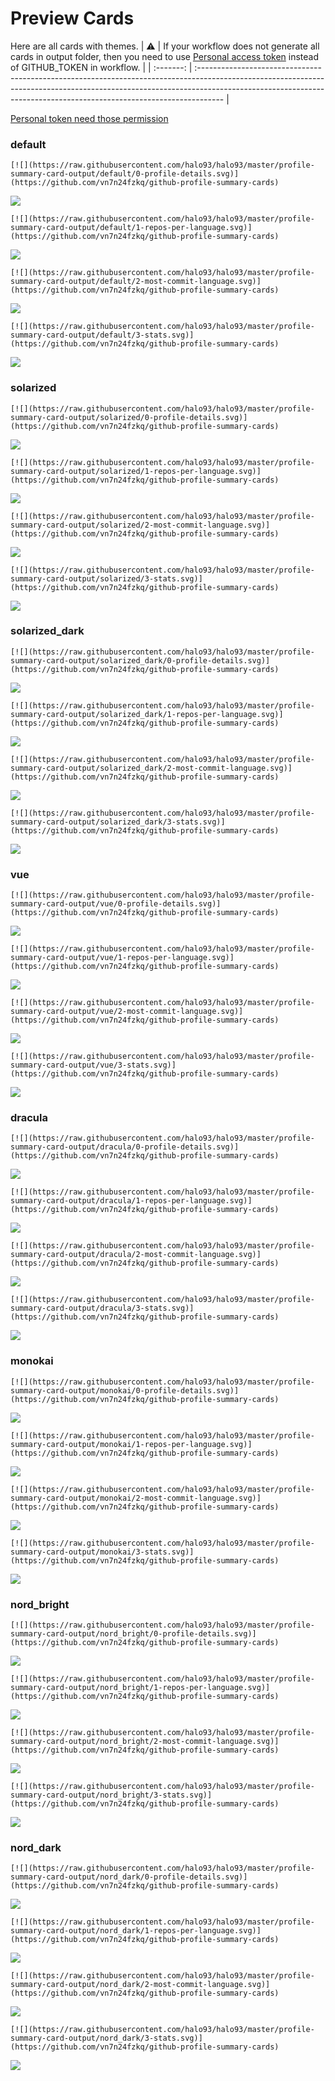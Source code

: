 
# Preview Cards

Here are all cards with themes.
| :warning: | If your workflow does not generate all cards in output folder, then you need to use [Personal access token](https://docs.github.com/en/actions/configuring-and-managing-workflows/creating-and-storing-encrypted-secrets) instead of GITHUB_TOKEN in workflow. |
| :-------: | :------------------------------------------------------------------------------------------------------------------------------------------------------------------------------------------------------------------------------------------------ |

[Personal token need those permission](https://github.com/vn7n24fzkq/github-profile-summary-cards/wiki/Personal-access-token-permissions)


### default


```
[![](https://raw.githubusercontent.com/halo93/halo93/master/profile-summary-card-output/default/0-profile-details.svg)](https://github.com/vn7n24fzkq/github-profile-summary-cards)
```
![](https://raw.githubusercontent.com/halo93/halo93/master/profile-summary-card-output/default/0-profile-details.svg)


```
[![](https://raw.githubusercontent.com/halo93/halo93/master/profile-summary-card-output/default/1-repos-per-language.svg)](https://github.com/vn7n24fzkq/github-profile-summary-cards)
```
![](https://raw.githubusercontent.com/halo93/halo93/master/profile-summary-card-output/default/1-repos-per-language.svg)


```
[![](https://raw.githubusercontent.com/halo93/halo93/master/profile-summary-card-output/default/2-most-commit-language.svg)](https://github.com/vn7n24fzkq/github-profile-summary-cards)
```
![](https://raw.githubusercontent.com/halo93/halo93/master/profile-summary-card-output/default/2-most-commit-language.svg)


```
[![](https://raw.githubusercontent.com/halo93/halo93/master/profile-summary-card-output/default/3-stats.svg)](https://github.com/vn7n24fzkq/github-profile-summary-cards)
```
![](https://raw.githubusercontent.com/halo93/halo93/master/profile-summary-card-output/default/3-stats.svg)


### solarized


```
[![](https://raw.githubusercontent.com/halo93/halo93/master/profile-summary-card-output/solarized/0-profile-details.svg)](https://github.com/vn7n24fzkq/github-profile-summary-cards)
```
![](https://raw.githubusercontent.com/halo93/halo93/master/profile-summary-card-output/solarized/0-profile-details.svg)


```
[![](https://raw.githubusercontent.com/halo93/halo93/master/profile-summary-card-output/solarized/1-repos-per-language.svg)](https://github.com/vn7n24fzkq/github-profile-summary-cards)
```
![](https://raw.githubusercontent.com/halo93/halo93/master/profile-summary-card-output/solarized/1-repos-per-language.svg)


```
[![](https://raw.githubusercontent.com/halo93/halo93/master/profile-summary-card-output/solarized/2-most-commit-language.svg)](https://github.com/vn7n24fzkq/github-profile-summary-cards)
```
![](https://raw.githubusercontent.com/halo93/halo93/master/profile-summary-card-output/solarized/2-most-commit-language.svg)


```
[![](https://raw.githubusercontent.com/halo93/halo93/master/profile-summary-card-output/solarized/3-stats.svg)](https://github.com/vn7n24fzkq/github-profile-summary-cards)
```
![](https://raw.githubusercontent.com/halo93/halo93/master/profile-summary-card-output/solarized/3-stats.svg)


### solarized_dark


```
[![](https://raw.githubusercontent.com/halo93/halo93/master/profile-summary-card-output/solarized_dark/0-profile-details.svg)](https://github.com/vn7n24fzkq/github-profile-summary-cards)
```
![](https://raw.githubusercontent.com/halo93/halo93/master/profile-summary-card-output/solarized_dark/0-profile-details.svg)


```
[![](https://raw.githubusercontent.com/halo93/halo93/master/profile-summary-card-output/solarized_dark/1-repos-per-language.svg)](https://github.com/vn7n24fzkq/github-profile-summary-cards)
```
![](https://raw.githubusercontent.com/halo93/halo93/master/profile-summary-card-output/solarized_dark/1-repos-per-language.svg)


```
[![](https://raw.githubusercontent.com/halo93/halo93/master/profile-summary-card-output/solarized_dark/2-most-commit-language.svg)](https://github.com/vn7n24fzkq/github-profile-summary-cards)
```
![](https://raw.githubusercontent.com/halo93/halo93/master/profile-summary-card-output/solarized_dark/2-most-commit-language.svg)


```
[![](https://raw.githubusercontent.com/halo93/halo93/master/profile-summary-card-output/solarized_dark/3-stats.svg)](https://github.com/vn7n24fzkq/github-profile-summary-cards)
```
![](https://raw.githubusercontent.com/halo93/halo93/master/profile-summary-card-output/solarized_dark/3-stats.svg)


### vue


```
[![](https://raw.githubusercontent.com/halo93/halo93/master/profile-summary-card-output/vue/0-profile-details.svg)](https://github.com/vn7n24fzkq/github-profile-summary-cards)
```
![](https://raw.githubusercontent.com/halo93/halo93/master/profile-summary-card-output/vue/0-profile-details.svg)


```
[![](https://raw.githubusercontent.com/halo93/halo93/master/profile-summary-card-output/vue/1-repos-per-language.svg)](https://github.com/vn7n24fzkq/github-profile-summary-cards)
```
![](https://raw.githubusercontent.com/halo93/halo93/master/profile-summary-card-output/vue/1-repos-per-language.svg)


```
[![](https://raw.githubusercontent.com/halo93/halo93/master/profile-summary-card-output/vue/2-most-commit-language.svg)](https://github.com/vn7n24fzkq/github-profile-summary-cards)
```
![](https://raw.githubusercontent.com/halo93/halo93/master/profile-summary-card-output/vue/2-most-commit-language.svg)


```
[![](https://raw.githubusercontent.com/halo93/halo93/master/profile-summary-card-output/vue/3-stats.svg)](https://github.com/vn7n24fzkq/github-profile-summary-cards)
```
![](https://raw.githubusercontent.com/halo93/halo93/master/profile-summary-card-output/vue/3-stats.svg)


### dracula


```
[![](https://raw.githubusercontent.com/halo93/halo93/master/profile-summary-card-output/dracula/0-profile-details.svg)](https://github.com/vn7n24fzkq/github-profile-summary-cards)
```
![](https://raw.githubusercontent.com/halo93/halo93/master/profile-summary-card-output/dracula/0-profile-details.svg)


```
[![](https://raw.githubusercontent.com/halo93/halo93/master/profile-summary-card-output/dracula/1-repos-per-language.svg)](https://github.com/vn7n24fzkq/github-profile-summary-cards)
```
![](https://raw.githubusercontent.com/halo93/halo93/master/profile-summary-card-output/dracula/1-repos-per-language.svg)


```
[![](https://raw.githubusercontent.com/halo93/halo93/master/profile-summary-card-output/dracula/2-most-commit-language.svg)](https://github.com/vn7n24fzkq/github-profile-summary-cards)
```
![](https://raw.githubusercontent.com/halo93/halo93/master/profile-summary-card-output/dracula/2-most-commit-language.svg)


```
[![](https://raw.githubusercontent.com/halo93/halo93/master/profile-summary-card-output/dracula/3-stats.svg)](https://github.com/vn7n24fzkq/github-profile-summary-cards)
```
![](https://raw.githubusercontent.com/halo93/halo93/master/profile-summary-card-output/dracula/3-stats.svg)


### monokai


```
[![](https://raw.githubusercontent.com/halo93/halo93/master/profile-summary-card-output/monokai/0-profile-details.svg)](https://github.com/vn7n24fzkq/github-profile-summary-cards)
```
![](https://raw.githubusercontent.com/halo93/halo93/master/profile-summary-card-output/monokai/0-profile-details.svg)


```
[![](https://raw.githubusercontent.com/halo93/halo93/master/profile-summary-card-output/monokai/1-repos-per-language.svg)](https://github.com/vn7n24fzkq/github-profile-summary-cards)
```
![](https://raw.githubusercontent.com/halo93/halo93/master/profile-summary-card-output/monokai/1-repos-per-language.svg)


```
[![](https://raw.githubusercontent.com/halo93/halo93/master/profile-summary-card-output/monokai/2-most-commit-language.svg)](https://github.com/vn7n24fzkq/github-profile-summary-cards)
```
![](https://raw.githubusercontent.com/halo93/halo93/master/profile-summary-card-output/monokai/2-most-commit-language.svg)


```
[![](https://raw.githubusercontent.com/halo93/halo93/master/profile-summary-card-output/monokai/3-stats.svg)](https://github.com/vn7n24fzkq/github-profile-summary-cards)
```
![](https://raw.githubusercontent.com/halo93/halo93/master/profile-summary-card-output/monokai/3-stats.svg)


### nord_bright


```
[![](https://raw.githubusercontent.com/halo93/halo93/master/profile-summary-card-output/nord_bright/0-profile-details.svg)](https://github.com/vn7n24fzkq/github-profile-summary-cards)
```
![](https://raw.githubusercontent.com/halo93/halo93/master/profile-summary-card-output/nord_bright/0-profile-details.svg)


```
[![](https://raw.githubusercontent.com/halo93/halo93/master/profile-summary-card-output/nord_bright/1-repos-per-language.svg)](https://github.com/vn7n24fzkq/github-profile-summary-cards)
```
![](https://raw.githubusercontent.com/halo93/halo93/master/profile-summary-card-output/nord_bright/1-repos-per-language.svg)


```
[![](https://raw.githubusercontent.com/halo93/halo93/master/profile-summary-card-output/nord_bright/2-most-commit-language.svg)](https://github.com/vn7n24fzkq/github-profile-summary-cards)
```
![](https://raw.githubusercontent.com/halo93/halo93/master/profile-summary-card-output/nord_bright/2-most-commit-language.svg)


```
[![](https://raw.githubusercontent.com/halo93/halo93/master/profile-summary-card-output/nord_bright/3-stats.svg)](https://github.com/vn7n24fzkq/github-profile-summary-cards)
```
![](https://raw.githubusercontent.com/halo93/halo93/master/profile-summary-card-output/nord_bright/3-stats.svg)


### nord_dark


```
[![](https://raw.githubusercontent.com/halo93/halo93/master/profile-summary-card-output/nord_dark/0-profile-details.svg)](https://github.com/vn7n24fzkq/github-profile-summary-cards)
```
![](https://raw.githubusercontent.com/halo93/halo93/master/profile-summary-card-output/nord_dark/0-profile-details.svg)


```
[![](https://raw.githubusercontent.com/halo93/halo93/master/profile-summary-card-output/nord_dark/1-repos-per-language.svg)](https://github.com/vn7n24fzkq/github-profile-summary-cards)
```
![](https://raw.githubusercontent.com/halo93/halo93/master/profile-summary-card-output/nord_dark/1-repos-per-language.svg)


```
[![](https://raw.githubusercontent.com/halo93/halo93/master/profile-summary-card-output/nord_dark/2-most-commit-language.svg)](https://github.com/vn7n24fzkq/github-profile-summary-cards)
```
![](https://raw.githubusercontent.com/halo93/halo93/master/profile-summary-card-output/nord_dark/2-most-commit-language.svg)


```
[![](https://raw.githubusercontent.com/halo93/halo93/master/profile-summary-card-output/nord_dark/3-stats.svg)](https://github.com/vn7n24fzkq/github-profile-summary-cards)
```
![](https://raw.githubusercontent.com/halo93/halo93/master/profile-summary-card-output/nord_dark/3-stats.svg)

